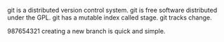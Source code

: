 git is a distributed version control system.
git is free software distributed under the GPL.
git has a mutable index called stage.
git tracks change.

987654321
creating a new branch is quick and simple.
